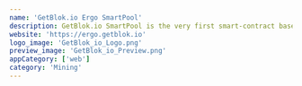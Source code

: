 ```yaml
---
name: 'GetBlok.io Ergo SmartPool' 
description: GetBlok.io SmartPool is the very first smart-contract based mining pool on Ergo! GetBlok.io allows for complete transparency in shares and payouts. Miners can also mine on various SubPools to gain additional tokens and rewards. 
website: 'https://ergo.getblok.io'
logo_image: 'GetBlok_io_Logo.png'
preview_image: 'GetBlok_io_Preview.png'
appCategory: ['web']
category: 'Mining'
---
```

